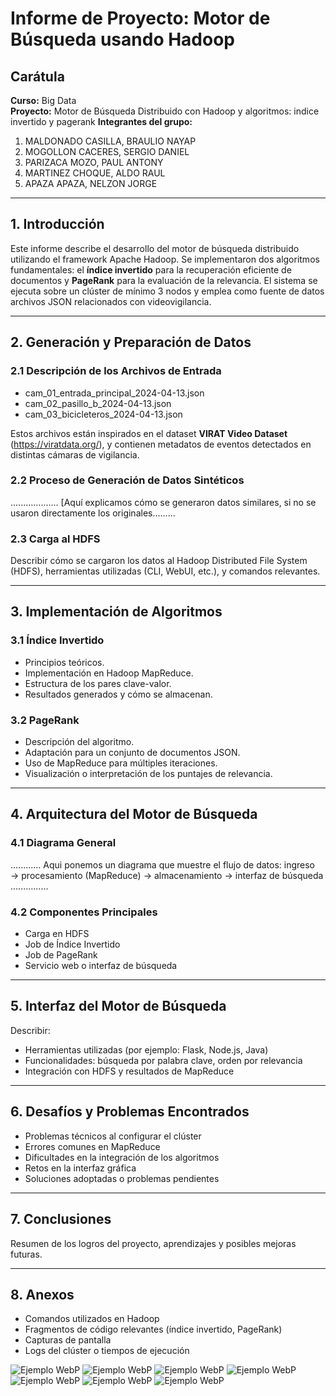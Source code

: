 # Informe de Proyecto: Motor de Búsqueda usando Hadoop

## Carátula

**Curso:** Big Data   
**Proyecto:** Motor de Búsqueda Distribuido con Hadoop y algoritmos: indice invertido y pagerank 
**Integrantes del grupo:**
1. MALDONADO CASILLA, BRAULIO NAYAP
2. MOGOLLON CACERES, SERGIO DANIEL
3. PARIZACA MOZO, PAUL ANTONY
4. MARTINEZ CHOQUE, ALDO RAUL
5. APAZA APAZA, NELZON JORGE

---

## 1. Introducción

Este informe describe el desarrollo del motor de búsqueda distribuido utilizando el framework Apache Hadoop. Se implementaron dos algoritmos fundamentales: el **índice invertido** para la recuperación eficiente de documentos y **PageRank** para la evaluación de la relevancia. El sistema se ejecuta sobre un clúster de mínimo 3 nodos y emplea como fuente de datos archivos JSON relacionados con videovigilancia.

---

## 2. Generación y Preparación de Datos

### 2.1 Descripción de los Archivos de Entrada

- cam_01_entrada_principal_2024-04-13.json  
- cam_02_pasillo_b_2024-04-13.json  
- cam_03_bicicleteros_2024-04-13.json

Estos archivos están inspirados en el dataset **VIRAT Video Dataset** (https://viratdata.org/), y contienen metadatos de eventos detectados en distintas cámaras de vigilancia.

### 2.2 Proceso de Generación de Datos Sintéticos

................... [Aquí explicamos cómo se generaron datos similares, si no se usaron directamente los originales.........

### 2.3 Carga al HDFS

Describir cómo se cargaron los datos al Hadoop Distributed File System (HDFS), herramientas utilizadas (CLI, WebUI, etc.), y comandos relevantes.

---

## 3. Implementación de Algoritmos

### 3.1 Índice Invertido

- Principios teóricos.
- Implementación en Hadoop MapReduce.
- Estructura de los pares clave-valor.
- Resultados generados y cómo se almacenan.

### 3.2 PageRank

- Descripción del algoritmo.
- Adaptación para un conjunto de documentos JSON.
- Uso de MapReduce para múltiples iteraciones.
- Visualización o interpretación de los puntajes de relevancia.

---

## 4. Arquitectura del Motor de Búsqueda

### 4.1 Diagrama General

............ Aqui ponemos un diagrama que muestre el flujo de datos: ingreso → procesamiento (MapReduce) → almacenamiento → interfaz de búsqueda ...............

### 4.2 Componentes Principales

- Carga en HDFS
- Job de Índice Invertido
- Job de PageRank
- Servicio web o interfaz de búsqueda

---

## 5. Interfaz del Motor de Búsqueda

Describir:
- Herramientas utilizadas (por ejemplo: Flask, Node.js, Java)
- Funcionalidades: búsqueda por palabra clave, orden por relevancia
- Integración con HDFS y resultados de MapReduce

---

## 6. Desafíos y Problemas Encontrados

- Problemas técnicos al configurar el clúster
- Errores comunes en MapReduce
- Dificultades en la integración de los algoritmos
- Retos en la interfaz gráfica
- Soluciones adoptadas o problemas pendientes

---

## 7. Conclusiones

Resumen de los logros del proyecto, aprendizajes y posibles mejoras futuras.

---

## 8. Anexos

- Comandos utilizados en Hadoop
- Fragmentos de código relevantes (índice invertido, PageRank)
- Capturas de pantalla
- Logs del clúster o tiempos de ejecución


![Ejemplo WebP](Images/Imagen1.webp)
![Ejemplo WebP](Images/Imagen2.webp)
![Ejemplo WebP](Images/Imagen3.webp)
![Ejemplo WebP](Images/Imagen4.webp)
![Ejemplo WebP](Images/Imagen5.webp)
![Ejemplo WebP](Images/Imagen6.webp)
![Ejemplo WebP](Images/Imagen7.webp)
